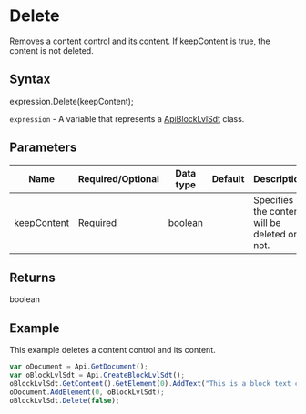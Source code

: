 # Delete

Removes a content control and its content. If keepContent is true, the content is not deleted.

## Syntax

expression.Delete(keepContent);

`expression` - A variable that represents a [ApiBlockLvlSdt](../ApiBlockLvlSdt.md) class.

## Parameters

| **Name** | **Required/Optional** | **Data type** | **Default** | **Description** |
| ------------- | ------------- | ------------- | ------------- | ------------- |
| keepContent | Required | boolean |  | Specifies if the content will be deleted or not. |

## Returns

boolean

## Example

This example deletes a content control and its content.

```javascript
var oDocument = Api.GetDocument();
var oBlockLvlSdt = Api.CreateBlockLvlSdt();
oBlockLvlSdt.GetContent().GetElement(0).AddText("This is a block text content control.");
oDocument.AddElement(0, oBlockLvlSdt);
oBlockLvlSdt.Delete(false);
```
